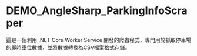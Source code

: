 # DEMO_AngleSharp_ParkingInfoScraper
這是一個利用 .NET Core Worker Service 開發的爬蟲程式，專門用於抓取停車場的即時車位數據，並將數據轉換為CSV檔案格式存儲。
